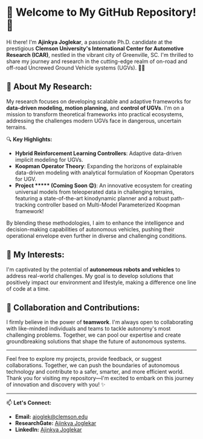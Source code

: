 # 🌟 Welcome to My GitHub Repository! 🌟

Hi there! I'm **Ajinkya Joglekar**, a passionate Ph.D. candidate at the prestigious **Clemson University's International Center for Automotive Research (ICAR)**, nestled in the vibrant city of Greenville, SC. I'm thrilled to share my journey and research in the cutting-edge realm of on-road and off-road Uncrewed Ground Vehicle systems (UGVs). 🚗:robot:

## 🚀 About My Research:
My research focuses on developing scalable and adaptive frameworks for **data-driven modeling, motion planning,** and **control of UGVs**. I'm on a mission to transform theoretical frameworks into practical ecosystems, addressing the challenges modern UGVs face in dangerous, uncertain terrains.

🔍 **Key Highlights:**
- **Hybrid Reinforcement Learning Controllers**: Adaptive data-driven implicit modeling for UGVs.
- **Koopman Operator Theory**: Expanding the horizons of explainable data-driven modeling with analytical formulation of Koopman Operators for UGV.
- **Project ***** (Coming Soon 😉)**: An innovative ecosystem for creating universal models from teleoperated data in challenging terrains, featuring a state-of-the-art kinodynamic planner and a robust path-tracking controller based on Multi-Model Parameterized Koopman framework!

By blending these methodologies, I aim to enhance the intelligence and decision-making capabilities of autonomous vehicles, pushing their operational envelope even further in diverse and challenging conditions.

## 🌱 My Interests:
I'm captivated by the potential of **autonomous robots and vehicles** to address real-world challenges. My goal is to develop solutions that positively impact our environment and lifestyle, making a difference one line of code at a time.

## 🤝 Collaboration and Contributions:
I firmly believe in the power of **teamwork**. I'm always open to collaborating with like-minded individuals and teams to tackle autonomy's most challenging problems. Together, we can pool our expertise and create groundbreaking solutions that shape the future of autonomous systems.


---

Feel free to explore my projects, provide feedback, or suggest collaborations. Together, we can push the boundaries of autonomous technology and contribute to a safer, smarter, and more efficient world. Thank you for visiting my repository—I'm excited to embark on this journey of innovation and discovery with you! ✨

---

📫 **Let's Connect:**

- **Email:** [ajoglek@clemson.edu](mailto:ajoglek@clemson.edu)
- **ResearchGate:** [Ajinkya Joglekar](https://www.researchgate.net/profile/Ajinkya-Joglekar)
- **LinkedIn:** [Ajinkya Joglekar](https://www.linkedin.com/in/ajinkyajoglekar/)


<!--
**ajinkya-joglekar/ajinkya-joglekar** is a ✨ _special_ ✨ repository because its `README.md` (this file) appears on your GitHub profile.

Here are some ideas to get you started:

- 🔭 I’m currently working on ...
- 🌱 I’m currently learning ...
- 👯 I’m looking to collaborate on ...
- 🤔 I’m looking for help with ...
- 💬 Ask me about ...
- 📫 How to reach me: ...
- 😄 Pronouns: ...
- ⚡ Fun fact: ...
-->
